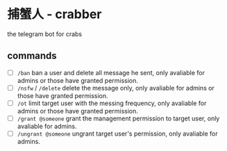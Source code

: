 # 捕蟹人 - crabber
the telegram bot for crabs


## commands
- [ ] `/ban` ban a user and delete all message he sent, only avaliable for admins or those have granted permission.
- [ ] `/nsfw` / `/delete` delete the message only, only avaliable for admins or those have granted permission.
- [ ] `/ot` limit target user with the messing frequency, only avaliable for admins or those have granted permission.
- [ ] `/grant @someone` grant the management permission to target user, only avaliable for admins.
- [ ] `/ungrant @someone` ungrant target user's permission, only avaliable for admins.
